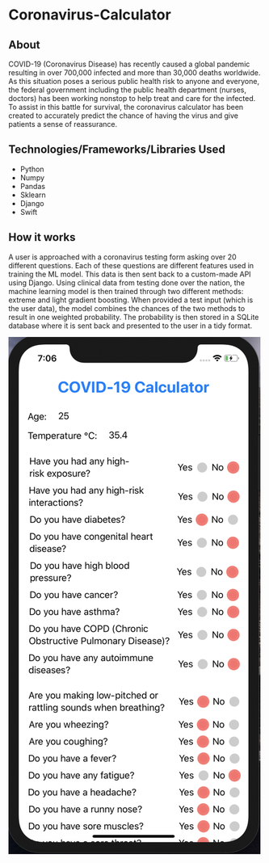 # Coronavirus-Calculator

## About
COVID-19 (Coronavirus Disease) has recently caused a global pandemic resulting in over 700,000 infected and more than 30,000 deaths worldwide. As this situation poses a serious public health risk to anyone and everyone, the federal government including the public health department (nurses, doctors) has been working nonstop to help treat and care for the infected. To assist in this battle for survival, the coronavirus calculator has been created to accurately predict the chance of having the virus and give patients a sense of reassurance. 

## Technologies/Frameworks/Libraries Used
* Python
* Numpy
* Pandas
* Sklearn
* Django
* Swift

## How it works
A user is approached with a coronavirus testing form asking over 20 different questions. Each of these questions are different features used in training the ML model. This data is then sent back to a custom-made API using Django. Using clinical data from testing done over the nation, the machine learning model is then trained through two different methods: extreme and light gradient boosting. When provided a test input (which is the user data), the model combines the chances of the two methods to result in one weighted probability. The probability is then stored in a SQLite database where it is sent back and presented to the user in a tidy format.

![Covid-19 Form Screen](/CovidFormPage.png)
